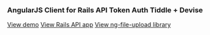### AngularJS Client for Rails API Token Auth Tiddle + Devise

[View demo](https://www.youtube.com/watch?v=SB4CS8GP0bM)
[View Rails API app](https://github.com/zulhfreelancer/api_token_auth_tiddle)
[View ng-file-upload library](https://github.com/danialfarid/ng-file-upload#manual)
